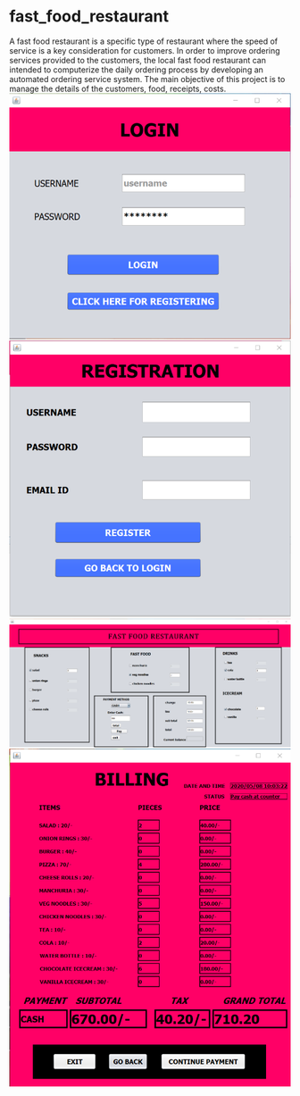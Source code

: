 # fast_food_restaurant
A fast food restaurant is a specific type of restaurant where the speed of service is a key consideration for customers. In order to improve ordering services provided to the  customers, the local fast food restaurant can intended to computerize the daily ordering process by developing an automated ordering service system. The main objective of this project is to manage the details of the customers, food, receipts, costs.
![](loginp.png)
![](registrationp.png)
![](menup.png)
![](bill.png)
